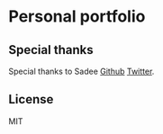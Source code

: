 # Personal portfolio

## Special thanks

Special thanks to Sadee [Github](https://github.com/codewithsadee) [Twitter](https://www.twitter.com/codewithsadee).

## License

MIT
